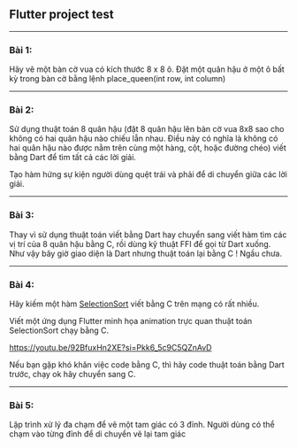 ## Flutter project test

---

### Bài 1: 
Hãy vẽ một bàn cờ vua có kích thước 8 x 8 ô.
Đặt một quân hậu ở một ô bất kỳ trong bàn cờ bằng lệnh place_queen(int row, int column)

---

### Bài 2: 
Sử dụng thuật toán 8 quân hậu (đặt 8 quân hậu lên bàn cờ vua 8x8 sao cho không có hai quân hậu nào chiếu lẫn nhau. Điều này có nghĩa là không có hai quân hậu nào được nằm trên cùng một hàng, cột, hoặc đường chéo) viết bằng Dart để tìm tất cả các lời giải. 

Tạo hàm hứng sự kiện người dùng quệt trái và phải để di chuyển giữa các lời giải.

---

### Bài 3:
Thay vì sử dụng thuật toán viết bằng Dart hay chuyển sang viết hàm tìm các vị trí của 8 quân hậu bằng C, rồi dùng kỹ thuật FFI để gọi từ Dart xuống. Như vậy bây giờ giao diện là Dart nhưng thuật toán lại bằng C ! Ngầu chưa.

---

### Bài 4:
Hãy kiếm một hàm [SelectionSort](https://www.hackerearth.com/practice/algorithms/sorting/selection-sort/visualize/) viết bằng C trên mạng có rất nhiều. 

Viết một ứng dụng Flutter minh họa animation trực quan thuật toán SelectionSort chạy bằng C. 

https://youtu.be/92BfuxHn2XE?si=Pkk6_5c9C5QZnAvD

Nếu bạn gặp khó khăn việc code bằng C, thì hãy code thuật toán bằng Dart trước, chạy ok hãy chuyển sang C.

---

### Bài 5:
Lập trình xử lý đa chạm để vẽ một tam giác có 3 đỉnh. Người dùng có thể chạm vào từng đỉnh để di chuyển vẽ lại tam giác

